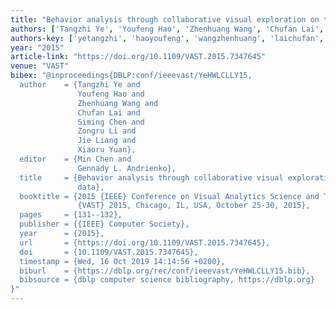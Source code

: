 ```yaml
---
title: "Behavior analysis through collaborative visual exploration on trajectory data"
authors: ['Tangzhi Ye', 'Youfeng Hao', 'Zhenhuang Wang', 'Chufan Lai', 'Siming Chen', 'Zongru Li', 'Jie Liang 0004', 'Xiaoru Yuan']
authors-key: ['yetangzhi', 'haoyoufeng', 'wangzhenhuang', 'laichufan', 'chensiming', 'lizongru', 'liangjie', 'yuanxiaoru']
year: "2015"
article-link: "https://doi.org/10.1109/VAST.2015.7347645"
venue: "VAST"
bibex: "@inproceedings{DBLP:conf/ieeevast/YeHWLCLLY15,
  author    = {Tangzhi Ye and
               Youfeng Hao and
               Zhenhuang Wang and
               Chufan Lai and
               Siming Chen and
               Zongru Li and
               Jie Liang and
               Xiaoru Yuan},
  editor    = {Min Chen and
               Gennady L. Andrienko},
  title     = {Behavior analysis through collaborative visual exploration on trajectory
               data},
  booktitle = {2015 {IEEE} Conference on Visual Analytics Science and Technology,
               {VAST} 2015, Chicago, IL, USA, October 25-30, 2015},
  pages     = {131--132},
  publisher = {{IEEE} Computer Society},
  year      = {2015},
  url       = {https://doi.org/10.1109/VAST.2015.7347645},
  doi       = {10.1109/VAST.2015.7347645},
  timestamp = {Wed, 16 Oct 2019 14:14:56 +0200},
  biburl    = {https://dblp.org/rec/conf/ieeevast/YeHWLCLLY15.bib},
  bibsource = {dblp computer science bibliography, https://dblp.org}
}"
---
```

